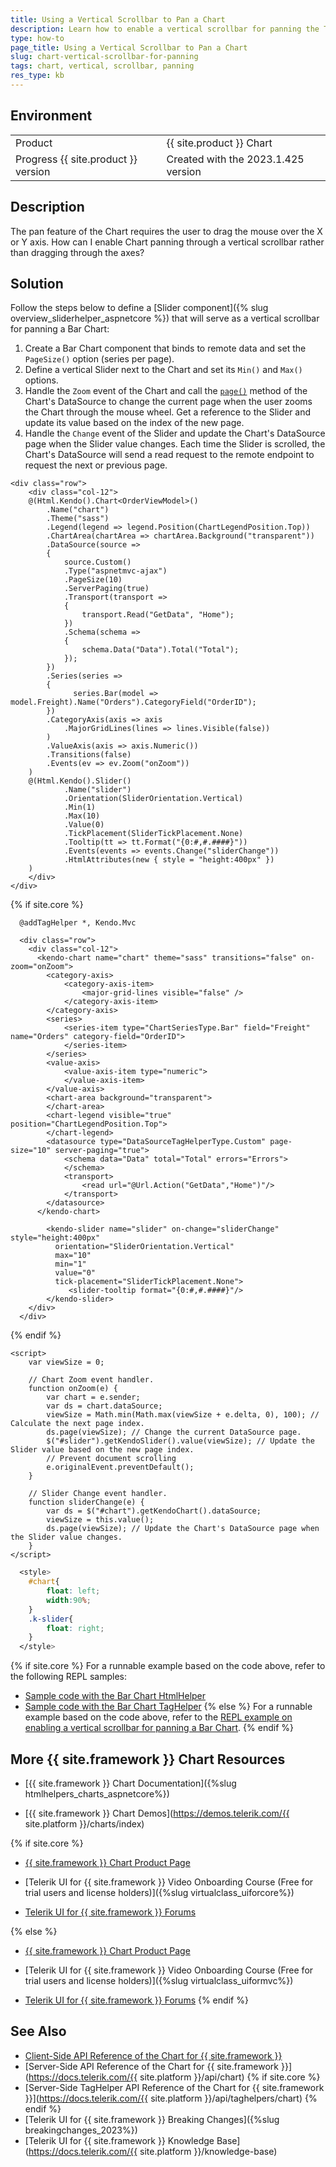 ```yaml
---
title: Using a Vertical Scrollbar to Pan a Chart
description: Learn how to enable a vertical scrollbar for panning the Telerik UI for {{ site.framework }} Chart.
type: how-to
page_title: Using a Vertical Scrollbar to Pan a Chart
slug: chart-vertical-scrollbar-for-panning
tags: chart, vertical, scrollbar, panning
res_type: kb
---
```

## Environment
<table>
 <tr>
  <td>Product</td>
  <td>{{ site.product }} Chart</td>
 </tr>
 <tr>
  <td>Progress {{ site.product }} version</td>
  <td>Created with the 2023.1.425 version</td>
 </tr>
</table>

## Description
The pan feature of the Chart requires the user to drag the mouse over the X or Y axis. How can I enable Chart panning through a vertical scrollbar rather than dragging through the axes?

## Solution
Follow the steps below to define a [Slider component]({% slug overview_sliderhelper_aspnetcore %}) that will serve as a vertical scrollbar for panning a Bar Chart:

1. Create a Bar Chart component that binds to remote data and set the `PageSize()` option (series per page).
2. Define a vertical Slider next to the Chart and set its `Min()` and `Max()` options.
3. Handle the `Zoom` event of the Chart and call the [`page()`](https://docs.telerik.com/kendo-ui/api/javascript/data/datasource/methods/page) method of the Chart's DataSource to change the current page when the user zooms the Chart through the mouse wheel. Get a reference to the Slider and update its value based on the index of the new page.
4. Handle the `Change` event of the Slider and update the Chart's DataSource page when the Slider value changes. Each time the Slider is scrolled, the Chart's DataSource will send a read request to the remote endpoint to request the next or previous page.

```HtmlHelper
<div class="row">
    <div class="col-12">
    @(Html.Kendo().Chart<OrderViewModel>()
        .Name("chart")
        .Theme("sass")
        .Legend(legend => legend.Position(ChartLegendPosition.Top))
        .ChartArea(chartArea => chartArea.Background("transparent"))
        .DataSource(source =>
        {
            source.Custom()
            .Type("aspnetmvc-ajax")
            .PageSize(10)
            .ServerPaging(true)
            .Transport(transport =>
            {
                transport.Read("GetData", "Home");
            })
            .Schema(schema =>
            {
                schema.Data("Data").Total("Total");
            });
        })
        .Series(series =>
        {
              series.Bar(model => model.Freight).Name("Orders").CategoryField("OrderID");
        })
        .CategoryAxis(axis => axis
            .MajorGridLines(lines => lines.Visible(false))
        )
        .ValueAxis(axis => axis.Numeric())
        .Transitions(false)
        .Events(ev => ev.Zoom("onZoom"))
    )
    @(Html.Kendo().Slider()
            .Name("slider")
            .Orientation(SliderOrientation.Vertical)
            .Min(1)
            .Max(10)
            .Value(0)
            .TickPlacement(SliderTickPlacement.None)
            .Tooltip(tt => tt.Format("{0:#,#.####}"))
            .Events(events => events.Change("sliderChange"))
            .HtmlAttributes(new { style = "height:400px" })
    )
    </div>
</div>
```
{% if site.core %}
```TagHelper
  @addTagHelper *, Kendo.Mvc

  <div class="row">
    <div class="col-12">
      <kendo-chart name="chart" theme="sass" transitions="false" on-zoom="onZoom">
        <category-axis>
            <category-axis-item>
                <major-grid-lines visible="false" />
            </category-axis-item>
        </category-axis>
        <series>
            <series-item type="ChartSeriesType.Bar" field="Freight" name="Orders" category-field="OrderID">
            </series-item>
        </series>
        <value-axis>
            <value-axis-item type="numeric">
            </value-axis-item>
        </value-axis>
        <chart-area background="transparent">
        </chart-area>
        <chart-legend visible="true" position="ChartLegendPosition.Top">
        </chart-legend>
        <datasource type="DataSourceTagHelperType.Custom" page-size="10" server-paging="true">
            <schema data="Data" total="Total" errors="Errors">
            </schema>
            <transport>
                <read url="@Url.Action("GetData","Home")"/>
            </transport>
        </datasource>
      </kendo-chart>

        <kendo-slider name="slider" on-change="sliderChange" style="height:400px"
          orientation="SliderOrientation.Vertical"
          max="10"
          min="1"
          value="0"
          tick-placement="SliderTickPlacement.None">
             <slider-tooltip format="{0:#,#.####}"/>
        </kendo-slider>
    </div>
  </div>
```
{% endif %}
```JS scripts
<script>
    var viewSize = 0;

    // Chart Zoom event handler.
    function onZoom(e) {
        var chart = e.sender;
        var ds = chart.dataSource;
        viewSize = Math.min(Math.max(viewSize + e.delta, 0), 100); // Calculate the next page index.
        ds.page(viewSize); // Change the current DataSource page.
        $("#slider").getKendoSlider().value(viewSize); // Update the Slider value based on the new page index.
        // Prevent document scrolling
        e.originalEvent.preventDefault();
    }

    // Slider Change event handler.
    function sliderChange(e) {
        var ds = $("#chart").getKendoChart().dataSource;
        viewSize = this.value();
        ds.page(viewSize); // Update the Chart's DataSource page when the Slider value changes.
    }
</script>
```
```CSS Styles
  <style>
    #chart{
        float: left;
        width:90%;
    }
    .k-slider{
        float: right;
    }
  </style>
```

{% if site.core %}
For a runnable example based on the code above, refer to the following REPL samples:

* [Sample code with the Bar Chart HtmlHelper](https://netcorerepl.telerik.com/meOFcklM31pPnfk913)
* [Sample code with the Bar Chart TagHelper](https://netcorerepl.telerik.com/cIYFGEls35rRF3Id59)
{% else %}
For a runnable example based on the code above, refer to the [REPL example on enabling a vertical scrollbar for panning a Bar Chart](https://netcorerepl.telerik.com/meOFcklM31pPnfk913).
{% endif %}

## More {{ site.framework }} Chart Resources

* [{{ site.framework }} Chart Documentation]({%slug htmlhelpers_charts_aspnetcore%})

* [{{ site.framework }} Chart Demos](https://demos.telerik.com/{{ site.platform }}/charts/index)

{% if site.core %}
* [{{ site.framework }} Chart Product Page](https://www.telerik.com/aspnet-core-ui/charts)

* [Telerik UI for {{ site.framework }} Video Onboarding Course (Free for trial users and license holders)]({%slug virtualclass_uiforcore%})

* [Telerik UI for {{ site.framework }} Forums](https://www.telerik.com/forums/aspnet-core-ui)

{% else %}
* [{{ site.framework }} Chart Product Page](https://www.telerik.com/aspnet-mvc/charts)

* [Telerik UI for {{ site.framework }} Video Onboarding Course (Free for trial users and license holders)]({%slug virtualclass_uiformvc%})

* [Telerik UI for {{ site.framework }} Forums](https://www.telerik.com/forums/aspnet-mvc)
{% endif %}

## See Also

* [Client-Side API Reference of the Chart for {{ site.framework }}](https://www.telerik.com/kendo-jquery-ui/documentation/api/javascript/dataviz/ui/chart)
* [Server-Side API Reference of the Chart for {{ site.framework }}](https://docs.telerik.com/{{ site.platform }}/api/chart)
{% if site.core %}
* [Server-Side TagHelper API Reference of the Chart for {{ site.framework }}](https://docs.telerik.com/{{ site.platform }}/api/taghelpers/chart)
{% endif %}
* [Telerik UI for {{ site.framework }} Breaking Changes]({%slug breakingchanges_2023%})
* [Telerik UI for {{ site.framework }} Knowledge Base](https://docs.telerik.com/{{ site.platform }}/knowledge-base)
